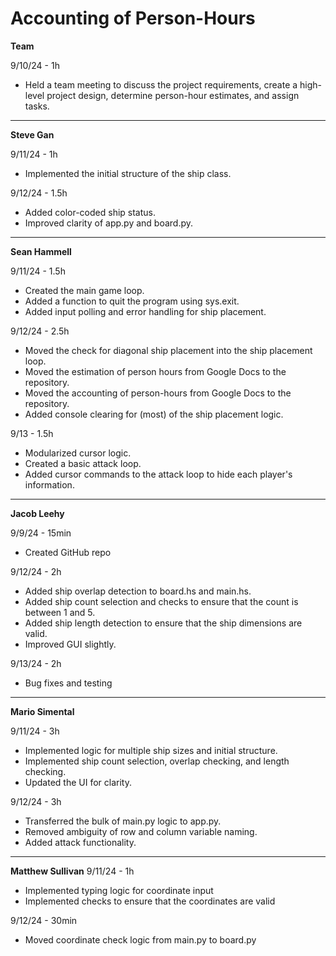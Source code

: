 # Accounting of Person-Hours

**Team**

9/10/24 - 1h

- Held a team meeting to discuss the project requirements, create a high-level project design, determine person-hour estimates, and assign tasks.

---

**Steve Gan**

9/11/24 - 1h

 - Implemented the initial structure of the ship class.

9/12/24 - 1.5h

 - Added color-coded ship status.
 - Improved clarity of app.py and board.py.
 
---

**Sean Hammell**

9/11/24 - 1.5h

- Created the main game loop.
- Added a function to quit the program using sys.exit.
- Added input polling and error handling for ship placement.

9/12/24 - 2.5h

- Moved the check for diagonal ship placement into the ship placement loop.
- Moved the estimation of person hours from Google Docs to the repository.
- Moved the accounting of person-hours from Google Docs to the repository.
- Added console clearing for (most) of the ship placement logic.

9/13 - 1.5h

- Modularized cursor logic.
- Created a basic attack loop.
- Added cursor commands to the attack loop to hide each player's information.

---

**Jacob Leehy**

9/9/24 - 15min

- Created GitHub repo

9/12/24 - 2h

- Added ship overlap detection to board.hs and main.hs.
- Added ship count selection and checks to ensure that the count is between 1 and 5.
- Added ship length detection to ensure that the ship dimensions are valid.
- Improved GUI slightly.

9/13/24 - 2h

- Bug fixes and testing

---

**Mario Simental**

9/11/24 - 3h

- Implemented logic for multiple ship sizes and initial structure.
- Implemented ship count selection, overlap checking, and length checking.
- Updated the UI for clarity.

9/12/24 - 3h

 - Transferred the bulk of main.py logic to app.py.
 - Removed ambiguity of row and column variable naming.
 - Added attack functionality.

---

**Matthew Sullivan**
9/11/24 - 1h
- Implemented typing logic for coordinate input
- Implemented checks to ensure that the coordinates are valid

9/12/24 - 30min
- Moved coordinate check logic from main.py to board.py

